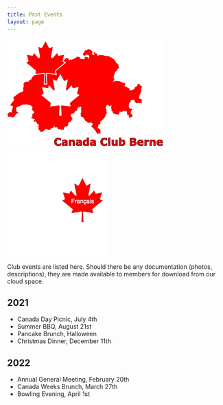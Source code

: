 ```yaml
---
title: Past Events
layout: page
---
```


![logo](images/canadaclubbernelogo.jpg) [![logo](images/maple-leaf-french.jpg)](past-events-fr)

Club events are listed here. Should there be any documentation (photos, descriptions), they are made available to members for download from our cloud space.

## 2021
- Canada Day Picnic, July 4th
- Summer BBQ, August 21st
- Pancake Brunch, Halloween
- Christmas Dinner, December 11th

## 2022
- Annual General Meeting, February 20th
- Canada Weeks Brunch, March 27th
- Bowling Evening, April 1st